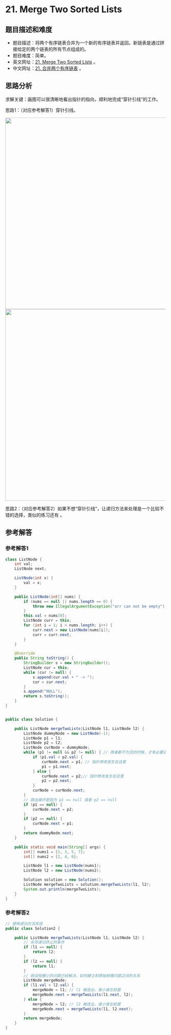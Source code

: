 # 21. Merge Two Sorted Lists

## 题目描述和难度
+ 题目描述：将两个有序链表合并为一个新的有序链表并返回。新链表是通过拼接给定的两个链表的所有节点组成的。 
+ 题目难度：简单。
+ 英文网址：[21. Merge Two Sorted Lists](https://leetcode.com/problems/merge-two-sorted-lists/description/)  。
+ 中文网址：[21. 合并两个有序链表](https://leetcode-cn.com/problems/merge-two-sorted-lists/description/)  。
## 思路分析
求解关键：画图可以很清晰地看出指针的指向，顺利地完成“穿针引线”的工作。

思路1：（对应参考解答1）穿针引线。

<img src="https://liweiwei1419.github.io/images/leetcode-solution/21-1.jpg" width="600">


<img src="https://liweiwei1419.github.io/images/leetcode-solution/21-2.jpg" width="600">


思路2：（对应参考解答2）如果不想“穿针引线”，让递归方法来处理是一个比较不错的选择，类似的练习还有 []()。

## 参考解答
### 参考解答1

```java
class ListNode {
    int val;
    ListNode next;

    ListNode(int x) {
        val = x;
    }

    public ListNode(int[] nums) {
        if (nums == null || nums.length == 0) {
            throw new IllegalArgumentException("arr can not be empty");
        }
        this.val = nums[0];
        ListNode curr = this;
        for (int i = 1; i < nums.length; i++) {
            curr.next = new ListNode(nums[i]);
            curr = curr.next;
        }
    }

    @Override
    public String toString() {
        StringBuilder s = new StringBuilder();
        ListNode cur = this;
        while (cur != null) {
            s.append(cur.val + " -> ");
            cur = cur.next;
        }
        s.append("NULL");
        return s.toString();
    }
}


public class Solution {

    public ListNode mergeTwoLists(ListNode l1, ListNode l2) {
        ListNode dummyNode = new ListNode(-1);
        ListNode p1 = l1;
        ListNode p2 = l2;
        ListNode curNode = dummyNode;
        while (p1 != null && p2 != null) { // 两者都不为空的时候，才有必要进行比较
            if (p1.val < p2.val) {
                curNode.next = p1; // 指针修改发生在这里
                p1 = p1.next;
            } else {
                curNode.next = p2;// 指针修改发生在这里
                p2 = p2.next;
            }
            curNode = curNode.next;
        }
        // 跳出循环是因为 p1 == null 或者 p2 == null
        if (p1 == null) {
            curNode.next = p2;
        }
        if (p2 == null) {
            curNode.next = p1;
        }
        return dummyNode.next;
    }

    public static void main(String[] args) {
        int[] nums1 = {1, 3, 5, 7};
        int[] nums2 = {2, 4, 6};

        ListNode l1 = new ListNode(nums1);
        ListNode l2 = new ListNode(nums2);

        Solution solution = new Solution();
        ListNode mergeTwoLists = solution.mergeTwoLists(l1, l2);
        System.out.println(mergeTwoLists);
    }
}
```

### 参考解答2

```java
// 使用递归方法完成
public class Solution2 {

    public ListNode mergeTwoLists(ListNode l1, ListNode l2) {
        // 先写递归终止的条件
        if (l1 == null) {
            return l2;
        }
        if (l2 == null) {
            return l1;
        }
        // 假设规模小的问题已经解决，如何建立和原始规模问题之间的关系
        ListNode mergeNode;
        if (l1.val < l2.val) {
            mergeNode = l1; // l1 被选出，谁小谁在前面
            mergeNode.next = mergeTwoLists(l1.next, l2);
        } else {
            mergeNode = l2; // l2 被选出，谁小谁在前面
            mergeNode.next = mergeTwoLists(l1, l2.next);
        }
        return mergeNode;
    }
}
```
